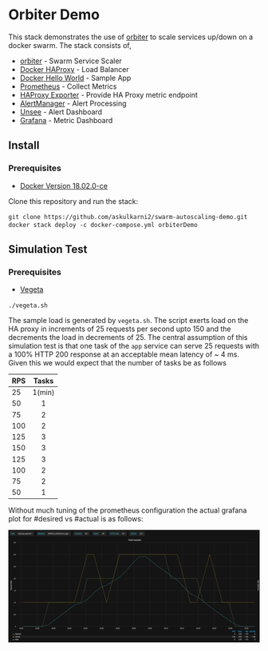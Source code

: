 # Orbiter Demo

This stack demonstrates the use of [orbiter](https://github.com/gianarb/orbiter) to scale services up/down on a docker swarm. The stack consists of,
* [orbiter](https://github.com/gianarb/orbiter) - Swarm Service Scaler
* [Docker HAProxy](https://hub.docker.com/r/dockercloud/haproxy) - Load Balancer
* [Docker Hello World](https://hub.docker.com/r/dockercloud/hello-world) - Sample App
* [Prometheus](https://prometheus.io) - Collect Metrics
* [HAProxy Exporter](https://github.com/prometheus/haproxy_exporter) - Provide HA Proxy metric endpoint
* [AlertManager](https://prometheus.io/docs/alerting/overview) - Alert Processing
* [Unsee](https://github.com/cloudflare/unsee) - Alert Dashboard
* [Grafana](https://grafana.com) - Metric Dashboard

## Install
### Prerequisites
* [Docker Version 18.02.0-ce](https://docs.docker.com/install/)

Clone this repository and run the stack:
```
git clone https://github.com/askulkarni2/swarm-autoscaling-demo.git
docker stack deploy -c docker-compose.yml orbiterDemo
```

## Simulation Test
### Prerequisites
* [Vegeta](https://github.com/tsenart/vegeta)

`./vegeta.sh`

The sample load is generated by `vegeta.sh`. The script exerts load on the HA proxy in increments of 25 requests per second upto 150 and the decrements the load in decrements of 25. The central assumption of this simulation test is that one task of the `app` service can serve 25 requests with a 100% HTTP 200 response at an acceptable mean latency of ~ 4 ms. Given this we would expect that the number of tasks be as follows

| RPS | Tasks  |
| ----|:------:|
| 25  | 1(min) |
| 50  | 1      |
| 75  | 2      |
| 100 | 2      |
| 125 | 3      |
| 150 | 3      |
| 125 | 3      |
| 100 | 2      |
| 75  | 2      |
| 50  | 1      |


Without much tuning of the prometheus configuration the actual grafana plot for #desired vs #actual is as follows:

![Grafana](https://raw.githubusercontent.com/askulkarni2/swarm-autoscaling-demo/master/images/grafana.png)
